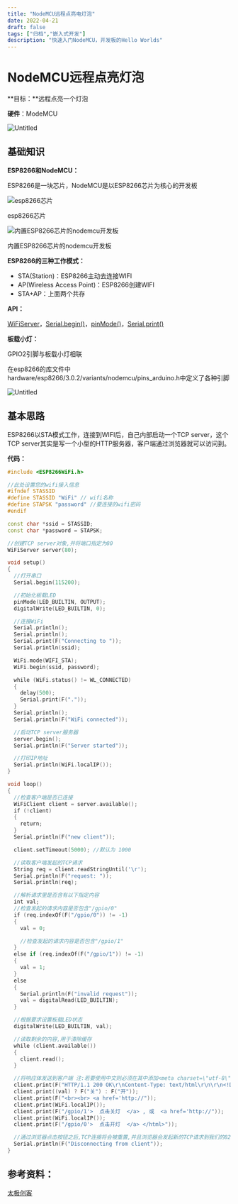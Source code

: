 ```yaml
---
title: "NodeMCU远程点亮电灯泡"
date: 2022-04-21
draft: false
tags: ["归档","嵌入式开发"]
description: "快速入门NodeMCU，开发板的Hello Worlds"
---
```


# **NodeMCU远程点亮灯泡**

**目标：**远程点亮一个灯泡

**硬件**：ModeMCU

![Untitled](NodeMCU%E8%BF%9C%E7%A8%8B%E7%82%B9%E4%BA%AE%E7%94%B5%E7%81%AF%E6%B3%A1%208fbf8dba49e944708898e9ff11403d40/Untitled.png)

## **基础知识**

**ESP8266和NodeMCU：**

ESP8266是一块芯片，NodeMCU是以ESP8266芯片为核心的开发板

![esp8266芯片](NodeMCU%E8%BF%9C%E7%A8%8B%E7%82%B9%E4%BA%AE%E7%94%B5%E7%81%AF%E6%B3%A1%208fbf8dba49e944708898e9ff11403d40/Untitled.jpeg)

esp8266芯片

![内置ESP8266芯片的nodemcu开发板](NodeMCU%E8%BF%9C%E7%A8%8B%E7%82%B9%E4%BA%AE%E7%94%B5%E7%81%AF%E6%B3%A1%208fbf8dba49e944708898e9ff11403d40/Untitled%201.jpeg)

内置ESP8266芯片的nodemcu开发板

**ESP8266的三种工作模式：**

- STA(Station)：ESP8266主动去连接WIFI
- AP(Wireless Access Point)：ESP8266创建WIFI
- STA+AP：上面两个共存

**API：**

[WiFiServer](https://www.arduino.cc/reference/en/libraries/wifi/wifiserver/)，[Serial.begin()](https://www.arduino.cc/reference/en/language/functions/communication/serial/begin/)，[pinMode()](https://www.arduino.cc/reference/en/language/functions/digital-io/pinmode/)，[Serial.print()](https://www.arduino.cc/reference/en/language/functions/communication/serial/print/)

**板载小灯：**

GPIO2引脚与板载小灯相联

在esp8266的库文件中hardware/esp8266/3.0.2/variants/nodemcu/pins_arduino.h中定义了各种引脚

![Untitled](NodeMCU%E8%BF%9C%E7%A8%8B%E7%82%B9%E4%BA%AE%E7%94%B5%E7%81%AF%E6%B3%A1%208fbf8dba49e944708898e9ff11403d40/Untitled%201.png)

## **基本思路**

ESP8266以STA模式工作，连接到WIFI后，自己内部启动一个TCP server，这个TCP server其实是写一个小型的HTTP服务器，客户端通过浏览器就可以访问到。

**代码：**

```cpp
#include <ESP8266WiFi.h>

//此处设置您的wifi接入信息
#ifndef STASSID
#define STASSID "WiFi" // wifi名称
#define STAPSK "password" //要连接的wifi密码
#endif

const char *ssid = STASSID;
const char *password = STAPSK;

//创建TCP server对象,并将端口指定为80
WiFiServer server(80);

void setup()
{
  //打开串口
  Serial.begin(115200);

  //初始化板载LED
  pinMode(LED_BUILTIN, OUTPUT);
  digitalWrite(LED_BUILTIN, 0);

  //连接WiFi
  Serial.println();
  Serial.println();
  Serial.print(F("Connecting to "));
  Serial.println(ssid);

  WiFi.mode(WIFI_STA);
  WiFi.begin(ssid, password);

  while (WiFi.status() != WL_CONNECTED)
  {
    delay(500);
    Serial.print(F("."));
  }
  Serial.println();
  Serial.println(F("WiFi connected"));

  //启动TCP server服务器
  server.begin();
  Serial.println(F("Server started"));

  //打印IP地址
  Serial.println(WiFi.localIP());
}

void loop()
{
  //检查客户端是否已连接
  WiFiClient client = server.available();
  if (!client)
  {
    return;
  }
  Serial.println(F("new client"));

  client.setTimeout(5000); //默认为 1000

  //读取客户端发起的TCP请求
  String req = client.readStringUntil('\r');
  Serial.println(F("request: "));
  Serial.println(req);

  //解析请求里是否含有以下指定内容
  int val;
  //检查发起的请求内容是否包含"/gpio/0"
  if (req.indexOf(F("/gpio/0")) != -1)
  {
    val = 0;

    //检查发起的请求内容是否包含"/gpio/1"
  }
  else if (req.indexOf(F("/gpio/1")) != -1)
  {
    val = 1;
  }
  else
  {
    Serial.println(F("invalid request"));
    val = digitalRead(LED_BUILTIN);
  }

  //根据要求设置板载LED状态
  digitalWrite(LED_BUILTIN, val);

  //读取剩余的内容,用于清除缓存
  while (client.available())
  {
    client.read();
  }

  //将响应体发送到客户端 注:若要使用中文则必须在其中添加<meta charset=\"utf-8\">声明编码
  client.print(F("HTTP/1.1 200 OK\r\nContent-Type: text/html\r\n\r\n<!DOCTYPE HTML>\r\n<html>\r\n<meta charset=\"utf-8\">NodeMCU板载LED灯的状态 : "));
  client.print((val) ? F("关") : F("开"));
  client.print(F("<br><br> <a href='http://"));
  client.print(WiFi.localIP());
  client.print(F("/gpio/1'>  点击关灯  </a> , 或  <a href='http://"));
  client.print(WiFi.localIP());
  client.print(F("/gpio/0'>  点击开灯  </a> </html>"));

  //通过浏览器点击按钮之后,TCP连接将会被重置,并且浏览器会发起新的TCP请求到我们的8266服务器,从而去控制LED灯
  Serial.println(F("Disconnecting from client"));
}
```

## **参考资料：**

[太极创客](http://www.taichi-maker.com/homepage/esp8266-nodemcu-iot/esp8266-nodemcu-tutorial-index/nodemcu-board/)